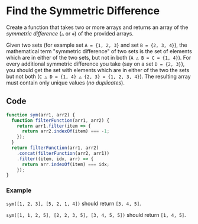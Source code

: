 # Find the Symmetric Difference

Create a function that takes two or more arrays and returns an array of the *symmetric difference* (`△` or `⊕`) of the provided arrays.

Given two sets (for example set `A = {1, 2, 3}` and set `B = {2, 3, 4}`), the mathematical term "symmetric difference" of two sets is the set of elements which are in either of the two sets, but not in both (`A △ B = C = {1, 4}`). For every additional symmetric difference you take (say on a set `D = {2, 3}`), you should get the set with elements which are in either of the two the sets but not both (`C △ D = {1, 4} △ {2, 3} = {1, 2, 3, 4}`). The resulting array must contain only unique values (*no duplicates*).

## Code

```js
function sym(arr1, arr2) {
  function filterFunction(arr1, arr2) {
    return arr1.filter(item => {
      return arr2.indexOf(item) === -1;
    });
  }
  return filterFunction(arr1, arr2)
    .concat(filterFunction(arr2, arr1))
    .filter((item, idx, arr) => {
      return arr.indexOf(item) === idx;
    });
}
```

### Example

`sym([1, 2, 3], [5, 2, 1, 4])` should return `[3, 4, 5]`.

`sym([1, 1, 2, 5], [2, 2, 3, 5], [3, 4, 5, 5])` should return `[1, 4, 5]`.